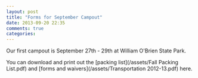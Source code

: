 ```yaml
---
layout: post
title: "Forms for September Campout"
date: 2013-09-20 22:35
comments: true
categories:
---
```

Our first campout is September 27th - 29th at William O'Brien State Park.

You can download and print out the [packing list](/assets/Fall Packing List.pdf) and [forms and waivers](/assets/Transportation 2012-13.pdf) here.